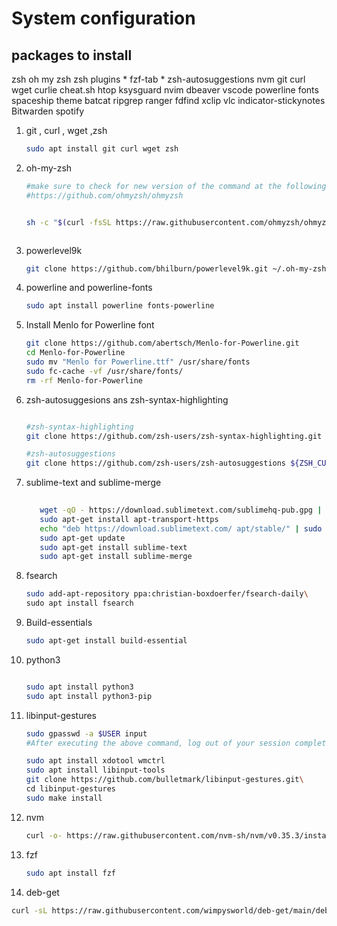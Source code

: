 # System configuration

## packages to install

zsh
oh my zsh
zsh plugins
	* fzf-tab
	* zsh-autosuggestions
nvm
git
curl
wget
curlie
cheat.sh
htop
ksysguard
nvim
dbeaver
vscode
powerline fonts
spaceship theme
batcat
ripgrep
ranger
fdfind
xclip
vlc
indicator-stickynotes
Bitwarden
spotify

1. git , curl , wget ,zsh

   ```sh
   sudo apt install git curl wget zsh
   ```

2. oh-my-zsh

   ```bash
   #make sure to check for new version of the command at the following url
   #https://github.com/ohmyzsh/ohmyzsh
   
   
   sh -c "$(curl -fsSL https://raw.githubusercontent.com/ohmyzsh/ohmyzsh/master/tools/install.sh)"

   

   ```

3. powerlevel9k

   ```sh
   git clone https://github.com/bhilburn/powerlevel9k.git ~/.oh-my-zsh/custom/themes/powerlevel9k
   
   ```

4. powerline and powerline-fonts

   ```bash
   sudo apt install powerline fonts-powerline
   ```

5. Install Menlo for Powerline font

   ```bash
   git clone https://github.com/abertsch/Menlo-for-Powerline.git
   cd Menlo-for-Powerline
   sudo mv "Menlo for Powerline.ttf" /usr/share/fonts
   sudo fc-cache -vf /usr/share/fonts/
   rm -rf Menlo-for-Powerline
   ```

6. zsh-autosuggesions ans zsh-syntax-highlighting

   ```bash
   
   #zsh-syntax-highlighting
   git clone https://github.com/zsh-users/zsh-syntax-highlighting.git ${ZSH_CUSTOM:-~/.oh-my-zsh/custom}/plugins/zsh-syntax-highlighting\
   
   #zsh-autosuggestions
   git clone https://github.com/zsh-users/zsh-autosuggestions ${ZSH_CUSTOM:-~/.oh-my-zsh/custom}/plugins/zsh-autosuggestions\
   
   ```

7. sublime-text and sublime-merge

   ```bash
    
      wget -qO - https://download.sublimetext.com/sublimehq-pub.gpg | sudo apt-key add -
      sudo apt-get install apt-transport-https
      echo "deb https://download.sublimetext.com/ apt/stable/" | sudo tee       /etc/apt/sources.list.d/sublime-text.list
      sudo apt-get update
      sudo apt-get install sublime-text
      sudo apt-get install sublime-merge
   ```

8. fsearch

    ```bash
    sudo add-apt-repository ppa:christian-boxdoerfer/fsearch-daily\
    sudo apt install fsearch
    ```

9. Build-essentials

    ```bash
    sudo apt-get install build-essential
    ```

10. python3

    ```bash

    sudo apt install python3
    sudo apt install python3-pip

    ```

11. libinput-gestures

    ```bash
    sudo gpasswd -a $USER input
    #After executing the above command, log out of your session completely, and then log back in to assign this group (or just reboot).
    
    sudo apt install xdotool wmctrl
    sudo apt install libinput-tools
    git clone https://github.com/bulletmark/libinput-gestures.git\
    cd libinput-gestures
    sudo make install
    ```

12. nvm

    ```bash
    curl -o- https://raw.githubusercontent.com/nvm-sh/nvm/v0.35.3/install.sh | bash
    ```

13. fzf

      ```bash
      sudo apt install fzf
      ```

14. deb-get

```sh
curl -sL https://raw.githubusercontent.com/wimpysworld/deb-get/main/deb-get | sudo -E bash -s install deb-get

```
